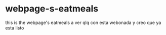 # webpage-s-eatmeals
this is the webpage's eatmeals
a ver qlq con esta webonada y creo que ya esta listo

